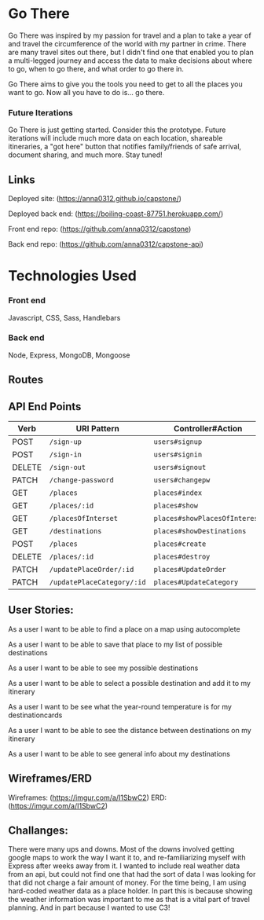 # Go There

Go There was inspired by my passion for travel and a plan to take a year of and travel the circumference of the world with my partner in crime. There are many travel sites out there, but I didn't find one that enabled you to plan a multi-legged journey and access the data to make decisions about where to go, when to go there, and what order to go there in.

Go There aims to give you the tools you need to get to all the places you want to go. Now all you have to do is... go there.

### Future Iterations
Go There is just getting started. Consider this the prototype. Future iterations will include much more data on each
location, shareable itineraries, a "got here" button that notifies family/friends of safe arrival, document sharing,
and much more. Stay tuned!


## Links
Deployed site: (https://anna0312.github.io/capstone/)

Deployed back end: (https://boiling-coast-87751.herokuapp.com/)

Front end repo: (https://github.com/anna0312/capstone)

Back end repo: (https://github.com/anna0312/capstone-api)


# Technologies Used

### Front end
Javascript, CSS, Sass, Handlebars

### Back end
Node, Express, MongoDB, Mongoose

## Routes

## API End Points

| Verb   | URI Pattern                 | Controller#Action         |
|--------|-----------------------------|---------------------------|
| POST   | `/sign-up`                  | `users#signup`            |
| POST   | `/sign-in`                  | `users#signin`            |
| DELETE | `/sign-out`                 | `users#signout`           |
| PATCH  | `/change-password`          | `users#changepw`          |
| GET    | `/places`                   | `places#index`            |
| GET    | `/places/:id`               | `places#show`             |
| GET    | `/placesOfInterset`         | `places#showPlacesOfInterest` |
| GET    | `/destinations`             | `places#showDestinations` |
| POST   | `/places`                   | `places#create`           |
| DELETE | `/places/:id`               | `places#destroy`          |
| PATCH  | `/updatePlaceOrder/:id`     | `places#UpdateOrder`      |
| PATCH  | `/updatePlaceCategory/:id`  | `places#UpdateCategory`   |



## User Stories:

As a user I want to be able to find a place on a map using autocomplete

As a user I want to be able to save that place to my list of possible destinations

As a user I want to be able to see my possible destinations

As a user I want to be able to select a possible destination and add it to my itinerary

As a user I want to be see what the year-round temperature is for my destinationcards

As a user I want to be able to see the distance between destinations on my itinerary

As a user I want to be able to see general info about my destinations

## Wireframes/ERD

Wireframes: (https://imgur.com/a/I1SbwC2)
ERD: (https://imgur.com/a/I1SbwC2)

## Challanges:

There were many ups and downs. Most of the downs involved getting google maps to work the way I want it to, and re-familiarizing myself with Express after weeks away from it. I wanted to include real weather data from an api, but could not find one that had the sort of data I was looking for that did not charge a fair amount of money. For the time being, I am using hard-coded weather data as a place holder. In part this is because showing the weather information
was important to me as that is a vital part of travel planning. And in part because I wanted to use C3!
